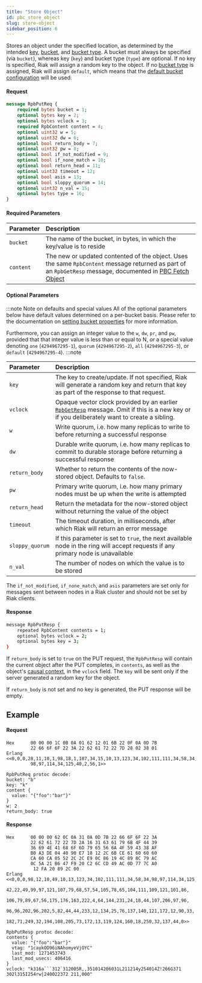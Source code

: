 ```yaml
---
title: "Store Object"
id: pbc_store_object
slug: store-object
sidebar_position: 6
---
```


Stores an object under the specified location, as determined by the
intended [key](../../../learn/concepts/keys-and-objects.md), [bucket](../../../learn/concepts/buckets.md), and [bucket type](../../../developing/usage/bucket-types.md). A bucket must always be specified (via
`bucket`), whereas key (`key`) and bucket type (`type`) are optional. If
no key is specified, Riak will assign a random key to the object. If no
[bucket type](../../../developing/usage/bucket-types.md) is assigned, Riak will assign
`default`, which means that the [default bucket configuration](../../../configuring/reference.md#default-bucket-properties) will be used.

#### Request

```protobuf
message RpbPutReq {
    required bytes bucket = 1;
    optional bytes key = 2;
    optional bytes vclock = 3;
    required RpbContent content = 4;
    optional uint32 w = 5;
    optional uint32 dw = 6;
    optional bool return_body = 7;
    optional uint32 pw = 8;
    optional bool if_not_modified = 9;
    optional bool if_none_match = 10;
    optional bool return_head = 11;
    optional uint32 timeout = 12;
    optional bool asis = 13;
    optional bool sloppy_quorum = 14;
    optional uint32 n_val = 15;
    optional bytes type = 16;
}
```

#### Required Parameters

| Parameter | Description                                                                                                                                                                                                            |
|:----------|:-----------------------------------------------------------------------------------------------------------------------------------------------------------------------------------------------------------------------|
| `bucket`  | The name of the bucket, in bytes, in which the key/value is to reside                                                                                                                                                  |
| `content` | The new or updated contented of the object. Uses the same `RpbContent` message returned as part of an `RpbGetResp` message, documented in [PBC Fetch Object](../../../developing/api/protocol-buffers/fetch-object.md) |

#### Optional Parameters

:::note Note on defaults and special values
All of the optional parameters below have default values determined on a
per-bucket basis. Please refer to the documentation on [setting bucket properties](./set-bucket-props.md) for more information.

Furthermore, you can assign an integer value to the `w`, `dw`, `pr`, and
`pw`, provided that that integer value is less than or equal to N, *or*
a special value denoting `one` (`4294967295-1`), `quorum`
(`4294967295-2`), `all` (`4294967295-3`), or `default` (`4294967295-4`).
:::note

| Parameter       | Description                                                                                                                                                                                         |
|:----------------|:----------------------------------------------------------------------------------------------------------------------------------------------------------------------------------------------------|
| `key`           | The key to create/update. If not specified, Riak will generate a random key and return that key as part of the response to that request.                                                            |
| `vclock`        | Opaque vector clock provided by an earlier <code>[RpbGetResp](../../../learn/concepts/causal-context.md)</code> message. Omit if this is a new key or if you deliberately want to create a sibling. |
| `w`             | Write quorum, i.e. how many replicas to write to before returning a successful response                                                                                                             |
| `dw`            | Durable write quorum, i.e. how many replicas to commit to durable storage before returning a successful response                                                                                    |
| `return_body`   | Whether to return the contents of the now-stored object. Defaults to `false`.                                                                                                                       |
| `pw`            | Primary write quorum, i.e. how many primary nodes must be up when the write is attempted                                                                                                            |
| `return_head`   | Return the metadata for the now-stored object without returning the value of the object                                                                                                             |
| `timeout`       | The timeout duration, in milliseconds, after which Riak will return an error message                                                                                                                |
| `sloppy_quorum` | If this parameter is set to `true`, the next available node in the ring will accept requests if any primary node is unavailable                                                                     |
| `n_val`         | The number of nodes on which the value is to be stored                                                                                                                                              |

The `if_not_modified`, `if_none_match`, and `asis` parameters are set
only for messages sent between nodes in a Riak cluster and should not be
set by Riak clients.

#### Response

```bash
message RpbPutResp {
    repeated RpbContent contents = 1;
    optional bytes vclock = 2;
    optional bytes key = 3;
}
```

If `return_body` is set to `true` on the PUT request, the `RpbPutResp`
will contain the current object after the PUT completes, in `contents`,
as well as the object's [causal context](../../../learn/concepts/causal-context.md), in the `vclock`
field. The `key` will be sent only if the server generated a random key
for the object.

If `return_body` is not set and no key is generated, the PUT response
will be empty.

## Example

#### Request

```
Hex      00 00 00 1C 0B 0A 01 62 12 01 6B 22 0F 0A 0D 7B
         22 66 6F 6F 22 3A 22 62 61 72 22 7D 28 02 38 01
Erlang <<0,0,0,28,11,10,1,98,18,1,107,34,15,10,13,123,34,102,111,111,34,58,34,
         98,97,114,34,125,40,2,56,1>>

RpbPutReq protoc decode:
bucket: "b"
key: "k"
content {
  value: "{"foo":"bar"}"
}
w: 2
return_body: true
```

#### Response

```
Hex      00 00 00 62 0C 0A 31 0A 0D 7B 22 66 6F 6F 22 3A
         22 62 61 72 22 7D 2A 16 31 63 61 79 6B 4F 44 39
         36 69 4E 41 68 6F 6D 79 65 56 6A 4F 59 43 38 AF
         B0 A3 DE 04 40 90 E7 18 12 2C 6B CE 61 60 60 60
         CA 60 CA 05 52 2C 2C E9 0C 86 19 4C 89 8C 79 AC
         0C 5A 21 B6 47 F9 20 C2 6C CD 49 AC 0D 77 7C A0
          12 FA 20 89 2C 00
Erlang <<0,0,0,98,12,10,49,10,13,123,34,102,111,111,34,58,34,98,97,114,34,125,
         42,22,49,99,97,121,107,79,68,57,54,105,78,65,104,111,109,121,101,86,
         106,79,89,67,56,175,176,163,222,4,64,144,231,24,18,44,107,206,97,96,
         96,96,202,96,202,5,82,44,44,233,12,134,25,76,137,140,121,172,12,90,33,
          182,71,249,32,194,108,205,73,172,13,119,124,160,18,250,32,137,44,0>>

RpbPutResp protoc decode:
contents {
  value: "{"foo":"bar"}"
  vtag: "1caykOD96iNAhomyeVjOYC"
  last_mod: 1271453743
  last_mod_usecs: 406416
}
vclock: "k316a```312`312005R,,351014206031L211214y254014Z!266G371
302l315I254rw|240022372 211,000"
```
